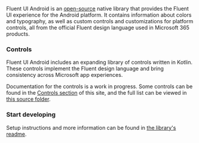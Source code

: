 Fluent UI Android is an [open-source](https://github.com/microsoft/fluentui-android) native library that provides the Fluent UI experience for the Android platform. It contains information about colors and typography, as well as custom controls and customizations for platform controls, all from the official Fluent design language used in Microsoft 365 products.

### Controls

Fluent UI Android includes an expanding library of controls written in Kotlin. These controls implement the Fluent design language and bring consistency across Microsoft app experiences.

Documentation for the controls is a work in progress. Some controls can be found in the <a href="#/controls/android">Controls section</a> of this site, and the full list can be viewed in [this source folder](https://github.com/microsoft/fluentui-android/blob/master/FluentUI/src/main/java/com/microsoft/fluentui).

### Start developing

Setup instructions and more information can be found in [the library's readme](https://github.com/microsoft/fluentui-android#readme).

